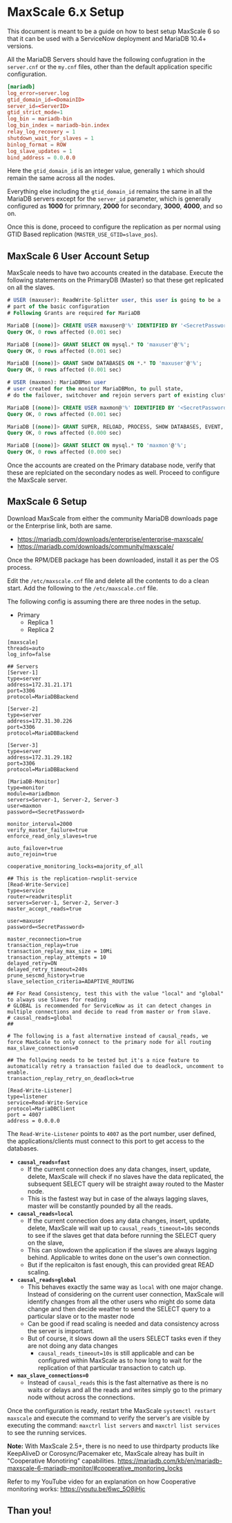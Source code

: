 # MaxScale 6.x Setup

This document is meant to be a guide on how to best setup MaxScale 6 so that it can be used with a ServiceNow deployment and MariaDB 10.4+ versions. 

All the MariaDB Servers should have the following confugration in the `server.cnf` or the `my.cnf` files, other than the default application specific configuration.  

```cnf
[mariadb]
log_error=server.log
gtid_domain_id=<DomainID>
server_id=<ServerID>
gtid_strict_mode=1
log_bin = mariadb-bin
log_bin_index = mariadb-bin.index
relay_log_recovery = 1
shutdown_wait_for_slaves = 1
binlog_format = ROW
log_slave_updates = 1
bind_address = 0.0.0.0
```

Here the `gtid_domain_id` is an integer value, generally `1` which should remain the same across all the nodes. 

Everything else including the `gtid_domain_id` remains the same in all the MariaDB servers except for the `server_id` parameter, which is generally configured as **1000** for primnary, **2000** for secondary, **3000**, **4000**, and so on.

Once this is done, proceed to configure the replication as per normal using GTID Based replication (`MASTER_USE_GTID=slave_pos`).

## MaxScale 6 User Account Setup
  
MaxScale needs to have two accounts created in the database. Execute the following statements on the PrimaryDB (Master) so that these get replicated on all the slaves.

```sql
# USER (maxuser): ReadWrite-Splitter user, this user is going to be a
# part of the basic configuration
# Following Grants are required for MariaDB 

MariaDB [(none)]> CREATE USER maxuser@'%' IDENTIFIED BY '<SecretPassword>';
Query OK, 0 rows affected (0.001 sec)

MariaDB [(none)]> GRANT SELECT ON mysql.* TO 'maxuser'@'%';
Query OK, 0 rows affected (0.001 sec)

MariaDB [(none)]> GRANT SHOW DATABASES ON *.* TO 'maxuser'@'%';
Query OK, 0 rows affected (0.001 sec)

# USER (maxmon): MariaDBMon user
# user created for the monitor MariaDBMon, to pull state,
# do the failover, switchover and rejoin servers part of existing clusters

MariaDB [(none)]> CREATE USER maxmon@'%' IDENTIFIED BY '<SecretPassword>';
Query OK, 0 rows affected (0.001 sec)

MariaDB [(none)]> GRANT SUPER, RELOAD, PROCESS, SHOW DATABASES, EVENT, REPLICATION SLAVE, REPLICATION CLIENT ON *.* TO 'maxmon'@'%';
Query OK, 0 rows affected (0.000 sec)

MariaDB [(none)]> GRANT SELECT ON mysql.* TO 'maxmon'@'%';
Query OK, 0 rows affected (0.000 sec)
```

Once the accounts are created on the Primary database node, verify that these are replciated on the secondary nodes as well. Proceed to configure the MaxScale server.

## MaxScale 6 Setup

Download MaxScale from either the community MariaDB downloads page or the Enterprise link, both are same.

- <https://mariadb.com/downloads/enterprise/enterprise-maxscale/>
- <https://mariadb.com/downloads/community/maxscale/>

Once the RPM/DEB package has been downloaded, install it as per the OS process.

Edit the `/etc/maxscale.cnf` file and delete all the contents to do a clean start. Add the following to the `/etc/maxscale.cnf` file.

The following config is assuming there are three nodes in the setup.
- Primary
  - Replica 1
  - Replica 2

```
[maxscale]
threads=auto
log_info=false

## Servers
[Server-1]
type=server
address=172.31.21.171
port=3306
protocol=MariaDBBackend

[Server-2]
type=server
address=172.31.30.226
port=3306
protocol=MariaDBBackend

[Server-3]
type=server
address=172.31.29.182
port=3306
protocol=MariaDBBackend

[MariaDB-Monitor]
type=monitor
module=mariadbmon
servers=Server-1, Server-2, Server-3
user=maxmon
password=<SecretPassword>

monitor_interval=2000
verify_master_failure=true
enforce_read_only_slaves=true

auto_failover=true
auto_rejoin=true

cooperative_monitoring_locks=majority_of_all

## This is the replication-rwsplit-service
[Read-Write-Service]
type=service
router=readwritesplit
servers=Server-1, Server-2, Server-3
master_accept_reads=true

user=maxuser
password=<SecretPassword>

master_reconnection=true
transaction_replay=true
transaction_replay_max_size = 10Mi
transaction_replay_attempts = 10
delayed_retry=ON
delayed_retry_timeout=240s
prune_sescmd_history=true
slave_selection_criteria=ADAPTIVE_ROUTING

## For Read Consistency, test this with the value "local" and "global" to always use Slaves for reading
# GLOBAL is recommended for ServiceNow as it can detect changes in multiple connections and decide to read from master or from slave.
# causal_reads=global
## 

# The following is a fast alternative instead of causal_reads, we force MaxScale to only connect to the primary node for all routing
max_slave_connections=0

## The following needs to be tested but it's a nice feature to automatically retry a transaction failed due to deadlock, uncomment to enable.
transaction_replay_retry_on_deadlock=true

[Read-Write-Listener]
type=listener
service=Read-Write-Service
protocol=MariaDBClient
port = 4007
address = 0.0.0.0
```

The `Read-Write-Listener` points to `4007` as the port number, user defined, the applications/clients must connect to this port to get access to the databases.

- **`causal_reads=fast`** 
  - If the current connection does any data changes, insert, update, delete, MaxScale will check if no slaves have the data replicated, the subsequent SELECT query will be straight away routed to the Master node.
  - This is the fastest way but in case of the always lagging slaves, master will be constantly pounded by all the reads.
- **`causal_reads=local`**
  - If the current connection does any data changes, insert, update, delete, MaxScale will wait up to `causal_reads_timeout=10s` seconds to see if the slaves get that data before running the SELECT query on the slave, 
  - This can slowdown the application if the slaves are always lagging behind. Applicable to writes done on the user's own connection.
  - But if the replicaiton is fast enough, this can provided great READ scaling.
- **`causal_reads=global`**
  - This behaves exactly the same way as `local` with one major change. Instead of considering on the current user connection, MaxScale will identify changes from all the other users who might do some data change and then decide weather to send the SELECT query to a particular slave or to the master node
  - Can be good if read scaling is needed and data consistency across the server is important.
  - But of course, it slows down all the users SELECT tasks even if they are not doing any data changes
    - `causal_reads_timeout=10s` is still applicable and can be configured within MaxScale as to how long to wait for the replication of that particular transaction to catch up.
- **`max_slave_connections=0`**
  - Instead of `causal_reads` this is the fast alternative as there is no waits or delays and all the reads and writes simply go to the primary node without across the connections.
  
Once the configuration is ready, restart trhe MaxScale `systemctl restart maxscale` and execute the command to verify the server's are visible by executing the command: `maxctrl list servers` and `maxctrl list services` to see the running services.

**Note:** With MaxScale 2.5+, there is no need to use thirdparty products like KeepAliveD or Corosync/Pacemaker etc, MaxScale alreay has built in "Cooperative Monotiring" capabilities. <https://mariadb.com/kb/en/mariadb-maxscale-6-mariadb-monitor/#cooperative_monitoring_locks>

Refer to my YouTube video for an explanation on how Cooperative monitoring works: https://youtu.be/6wc_5O8jHjc

## Than you!
